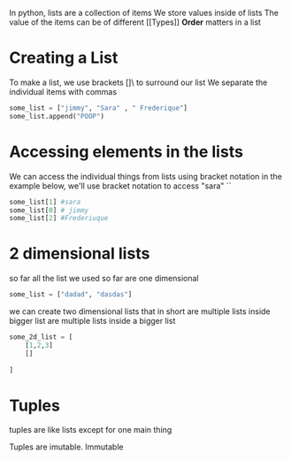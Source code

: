 In python, lists are a collection of items 
We store values inside of lists
The value of the items can be of different [[Types]]
**Order** matters in a list

# Creating a List 
To make a list, we use brackets \[]\ to surround our list
We separate the individual items with commas

```python
some_list = ["jimmy", "Sara" , " Frederique"]
some_list.append("POOP")
```
# Accessing elements in the lists
We can access the individual things from lists using bracket notation in the example below, we'll use bracket notation to access "sara"
``
``` python
some_list[1] #sara
some_list[0] # jimmy
some_list[2] #Frederiuque
```

# 2 dimensional lists

so far all the list we used so far are one dimensional

```python
some_list = ["dadad", "dasdas"]
```

we can create two dimensional lists that in short are multiple lists inside bigger list
are multiple lists inside a bigger list

```python
some_2d_list = [
	[1,2,3]
	[]
				
]
```

# Tuples

tuples are like lists except for one main thing

Tuples are imutable. Immutable 